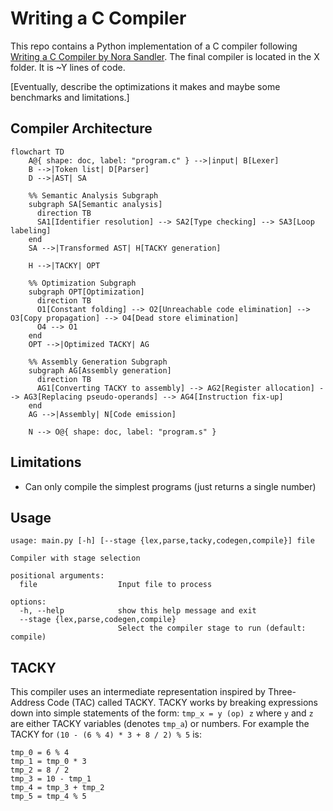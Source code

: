 # Writing a C Compiler

This repo contains a Python implementation of a C compiler following [Writing a C Compiler by Nora Sandler](https://nostarch.com/writing-c-compiler). The final compiler is located in the X folder. It is ~Y lines of code.

[Eventually, describe the optimizations it makes and maybe some benchmarks and limitations.]

## Compiler Architecture

```mermaid
flowchart TD
    A@{ shape: doc, label: "program.c" } -->|input| B[Lexer]
    B -->|Token list| D[Parser]
    D -->|AST| SA

    %% Semantic Analysis Subgraph
    subgraph SA[Semantic analysis]
      direction TB
      SA1[Identifier resolution] --> SA2[Type checking] --> SA3[Loop labeling]
    end
    SA -->|Transformed AST| H[TACKY generation]

    H -->|TACKY| OPT

    %% Optimization Subgraph
    subgraph OPT[Optimization]
      direction TB
      O1[Constant folding] --> O2[Unreachable code elimination] --> O3[Copy propagation] --> O4[Dead store elimination]
      O4 --> O1
    end
    OPT -->|Optimized TACKY| AG

    %% Assembly Generation Subgraph
    subgraph AG[Assembly generation]
      direction TB
      AG1[Converting TACKY to assembly] --> AG2[Register allocation] --> AG3[Replacing pseudo-operands] --> AG4[Instruction fix-up]
    end
    AG -->|Assembly| N[Code emission]

    N --> O@{ shape: doc, label: "program.s" }
```

## Limitations

- Can only compile the simplest programs (just returns a single number)

## Usage

```text
usage: main.py [-h] [--stage {lex,parse,tacky,codegen,compile}] file

Compiler with stage selection

positional arguments:
  file                  Input file to process

options:
  -h, --help            show this help message and exit
  --stage {lex,parse,codegen,compile}
                        Select the compiler stage to run (default: compile)
```

## TACKY

This compiler uses an intermediate representation inspired by Three-Address Code (TAC) called TACKY. TACKY works by breaking expressions down into simple statements of the form: `tmp_x = y (op) z` where `y` and `z` are either TACKY variables (denotes `tmp_a`) or numbers. For example the TACKY for `(10 - (6 % 4) * 3 + 8 / 2) % 5` is:

```text
tmp_0 = 6 % 4
tmp_1 = tmp_0 * 3
tmp_2 = 8 / 2
tmp_3 = 10 - tmp_1
tmp_4 = tmp_3 + tmp_2
tmp_5 = tmp_4 % 5
```
